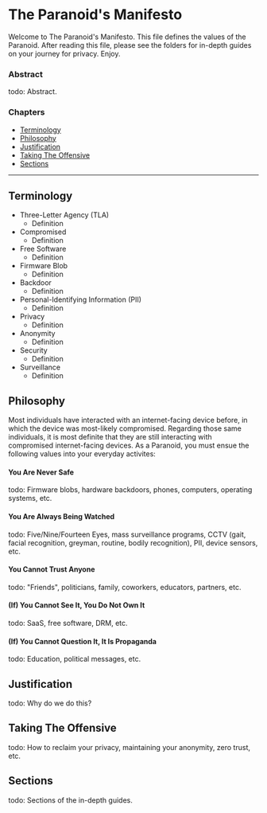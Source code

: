 # The Paranoid's Manifesto

Welcome to The Paranoid's Manifesto. This file defines the values of the Paranoid. After reading this file, please see the folders for in-depth guides on your journey for privacy. Enjoy.

### Abstract

todo: Abstract.

### Chapters
- [Terminology](#terminology)
- [Philosophy](#philosophy)
- [Justification](#justification)
- [Taking The Offensive](#taking-the-offensive)
- [Sections](#sections)

<hr>

## Terminology

- Three-Letter Agency (TLA)
    - Definition
- Compromised
    - Definition
- Free Software
     - Definition
- Firmware Blob
    - Definition
- Backdoor
    - Definition
- Personal-Identifying Information (PII)
    - Definition
- Privacy
    - Definition
- Anonymity
    - Definition
- Security
    - Definition
- Surveillance
    - Definition

## Philosophy

Most individuals have interacted with an internet-facing device before, in which the device was most-likely compromised. Regarding those same individuals, it is most definite that they are still interacting with compromised internet-facing devices. As a Paranoid, you must ensue the following values into your everyday activites:

#### You Are Never Safe

todo: Firmware blobs, hardware backdoors, phones, computers, operating systems, etc.

#### You Are Always Being Watched

todo: Five/Nine/Fourteen Eyes, mass surveillance programs, CCTV (gait, facial recognition, greyman, routine, bodily recognition), PII, device sensors, etc.

#### You Cannot Trust Anyone

todo: "Friends", politicians, family, coworkers, educators, partners, etc.

#### (If) You Cannot See It, You Do Not Own It

todo: SaaS, free software, DRM, etc.

#### (If) You Cannot Question It, It Is Propaganda

todo: Education, political messages, etc.

## Justification

todo: Why do we do this?

## Taking The Offensive

todo: How to reclaim your privacy, maintaining your anonymity, zero trust, etc.

## Sections

todo: Sections of the in-depth guides.